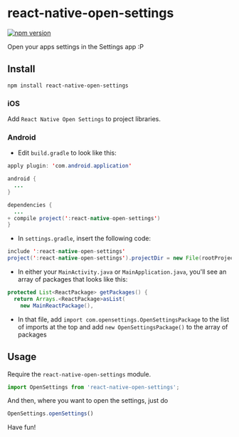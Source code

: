 # react-native-open-settings

[![npm
version](https://badge.fury.io/js/react-native-open-settings@2x.png)](http://badge.fury.io/js/react-native-open-settings)

Open your apps settings in the Settings app :P

## Install
```
npm install react-native-open-settings
```

### iOS
Add `React Native Open Settings` to project libraries.

### Android

- Edit `build.gradle` to look like this:
```java
apply plugin: 'com.android.application'

android {
  ...
}

dependencies {
  ...
+ compile project(':react-native-open-settings')
}
```

- In `settings.gradle`, insert the following code:
```java
include ':react-native-open-settings'
project(':react-native-open-settings').projectDir = new File(rootProject.projectDir, '../node_modules/react-native-open-settings/android')
```

- In either your `MainActivity.java` or `MainApplication.java`, you'll see an array of packages that looks like this:

```java
protected List<ReactPackage> getPackages() {
  return Arrays.<ReactPackage>asList(
    new MainReactPackage(),
```

- In that file, add `import com.opensettings.OpenSettingsPackage` to the list of imports at the top and add `new OpenSettingsPackage()` to the array of packages

## Usage

Require the `react-native-open-settings` module.

```javascript
import OpenSettings from 'react-native-open-settings';
```

And then, where you want to open the settings, just do
```javascript
OpenSettings.openSettings()
```

Have fun!
